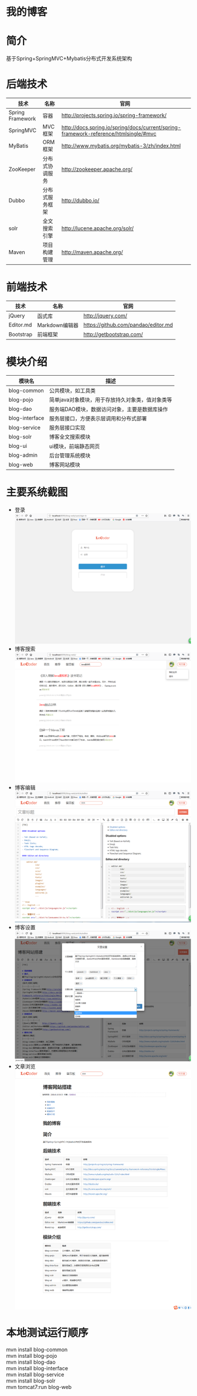 # 我的博客
# 简介 
基于Spring+SpringMVC+Mybatis分布式开发系统架构
# 后端技术
|技术|名称|官网|
|----|----|----|
|Spring Framework|容器|http://projects.spring.io/spring-framework/|
|SpringMVC|MVC框架|http://docs.spring.io/spring/docs/current/spring-framework-reference/htmlsingle/#mvc|
|MyBatis|ORM框架|http://www.mybatis.org/mybatis-3/zh/index.html|
|ZooKeeper|分布式协调服务|http://zookeeper.apache.org/|
|Dubbo|分布式服务框架|http://dubbo.io/|
|solr|全文搜索引擎|http://lucene.apache.org/solr/|
|Maven|项目构建管理|http://maven.apache.org/|
# 前端技术
|技术|名称|官网|
|----|----|----|
|jQuery|函式库|    http://jquery.com/|
|Editor.md|Markdown编辑器|https://github.com/pandao/editor.md|
|Bootstrap|前端框架|http://getbootstrap.com/|
# 模块介绍
|模块名|描述|
|----|----|
|blog-common|公共模块，如工具类|
|blog-pojo|简单java对象模块，用于存放持久对象类，值对象类等|
|blog-dao|服务端DAO模块，数据访问对象，主要是数据库操作|
|blog-interface|服务层接口，方便表示层调用和分布式部署|
|blog-service|服务层接口实现|
|blog-solr|博客全文搜索模块|
|blog-ui|ui模块，前端静态网页|
|blog-admin|后台管理系统模块|
|blog-web|博客网站模块|
# 主要系统截图
- 登录
![登录](https://raw.githubusercontent.com/lijile/blog/master/blog-ui/src/main/webapp/images/sign-in.png)
- 博客搜索
![搜索](https://raw.githubusercontent.com/lijile/blog/master/blog-ui/src/main/webapp/images/search.png)
- 博客编辑
![编辑器](https://raw.githubusercontent.com/lijile/blog/master/blog-ui/src/main/webapp/images/editor.png)
- 博客设置
![属性设置](https://raw.githubusercontent.com/lijile/blog/master/blog-ui/src/main/webapp/images/article_setting.png)
- 文章浏览
![浏览](https://raw.githubusercontent.com/lijile/blog/master/blog-ui/src/main/webapp/images/preview.png)
# 本地测试运行顺序
mvn install blog-common  
mvn install blog-pojo  
mvn install blog-dao  
mvn install blog-interface  
mvn install blog-service  
mvn install blog-solr  
mvn tomcat7:run blog-web  